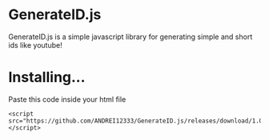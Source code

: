 # GenerateID.js
GenerateID.js is a simple javascript library for generating simple and short ids like youtube!

# Installing...
Paste this code inside your html file
```
<script src="https://github.com/ANDREI12333/GenerateID.js/releases/download/1.0.0/GenerateID.js"></script>
```
